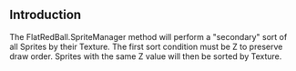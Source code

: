 ## Introduction

The FlatRedBall.SpriteManager method will perform a "secondary" sort of all Sprites by their Texture. The first sort condition must be Z to preserve draw order. Sprites with the same Z value will then be sorted by Texture.
